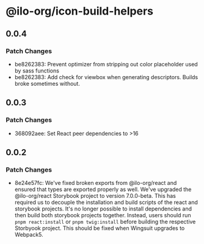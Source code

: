 # @ilo-org/icon-build-helpers

## 0.0.4

### Patch Changes

- be8262383: Prevent optimizer from stripping out color placeholder used by sass functions
- be8262383: Add check for viewbox when generating descriptors. Builds broke sometimes without.

## 0.0.3

### Patch Changes

- 368092aee: Set React peer dependencies to >16

## 0.0.2

### Patch Changes

- 8e24e57fc: We've fixed broken exports from @ilo-org/react and ensured that types are exported properly as well. We've upgraded the @ilo-org/react Storybook project to version 7.0.0-beta. This has required us to decouple the installation and build scripts of the react and storybook projects. It's no longer possible to install dependencies and then build both storybook projects together. Instead, users should run `pnpm react:install` or `pnpm twig:install` before building the respective Storbyook project. This should be fixed when Wingsuit upgrades to Webpack5.
